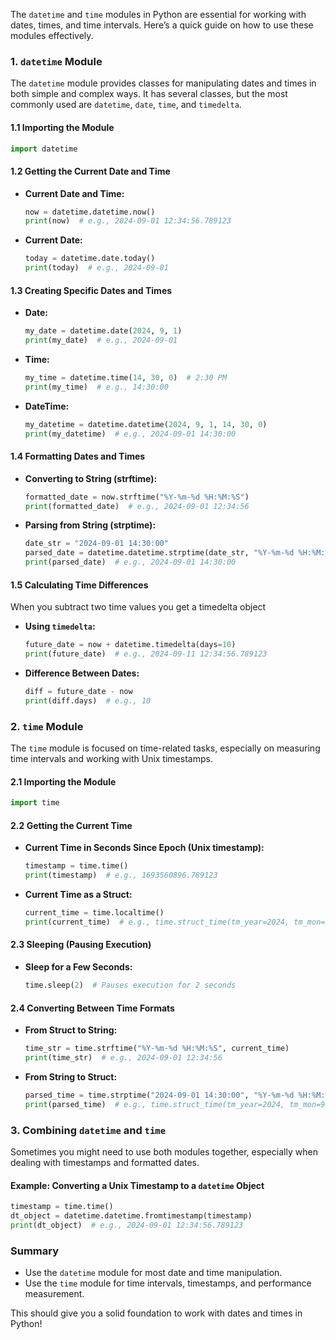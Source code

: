 The `datetime` and `time` modules in Python are essential for working with dates, times, and time intervals. Here’s a quick guide on how to use these modules effectively.

### 1. `datetime` Module

The `datetime` module provides classes for manipulating dates and times in both simple and complex ways. It has several classes, but the most commonly used are `datetime`, `date`, `time`, and `timedelta`.

#### **1.1 Importing the Module**

```python
import datetime
```

#### **1.2 Getting the Current Date and Time**

- **Current Date and Time:**

  ```python
  now = datetime.datetime.now()
  print(now)  # e.g., 2024-09-01 12:34:56.789123
  ```

- **Current Date:**
  ```python
  today = datetime.date.today()
  print(today)  # e.g., 2024-09-01
  ```

#### **1.3 Creating Specific Dates and Times**

- **Date:**

  ```python
  my_date = datetime.date(2024, 9, 1)
  print(my_date)  # e.g., 2024-09-01
  ```

- **Time:**

  ```python
  my_time = datetime.time(14, 30, 0)  # 2:30 PM
  print(my_time)  # e.g., 14:30:00
  ```

- **DateTime:**
  ```python
  my_datetime = datetime.datetime(2024, 9, 1, 14, 30, 0)
  print(my_datetime)  # e.g., 2024-09-01 14:30:00
  ```

#### **1.4 Formatting Dates and Times**

- **Converting to String (strftime):**

  ```python
  formatted_date = now.strftime("%Y-%m-%d %H:%M:%S")
  print(formatted_date)  # e.g., 2024-09-01 12:34:56
  ```

- **Parsing from String (strptime):**
  ```python
  date_str = "2024-09-01 14:30:00"
  parsed_date = datetime.datetime.strptime(date_str, "%Y-%m-%d %H:%M:%S")
  print(parsed_date)  # e.g., 2024-09-01 14:30:00
  ```

#### **1.5 Calculating Time Differences**

When you subtract two time values you get a timedelta object

- **Using `timedelta`:**

  ```python
  future_date = now + datetime.timedelta(days=10)
  print(future_date)  # e.g., 2024-09-11 12:34:56.789123
  ```

- **Difference Between Dates:**
  ```python
  diff = future_date - now
  print(diff.days)  # e.g., 10
  ```

### 2. `time` Module

The `time` module is focused on time-related tasks, especially on measuring time intervals and working with Unix timestamps.

#### **2.1 Importing the Module**

```python
import time
```

#### **2.2 Getting the Current Time**

- **Current Time in Seconds Since Epoch (Unix timestamp):**

  ```python
  timestamp = time.time()
  print(timestamp)  # e.g., 1693560896.789123
  ```

- **Current Time as a Struct:**
  ```python
  current_time = time.localtime()
  print(current_time)  # e.g., time.struct_time(tm_year=2024, tm_mon=9, tm_mday=1, ...)
  ```

#### **2.3 Sleeping (Pausing Execution)**

- **Sleep for a Few Seconds:**
  ```python
  time.sleep(2)  # Pauses execution for 2 seconds
  ```

#### **2.4 Converting Between Time Formats**

- **From Struct to String:**

  ```python
  time_str = time.strftime("%Y-%m-%d %H:%M:%S", current_time)
  print(time_str)  # e.g., 2024-09-01 12:34:56
  ```

- **From String to Struct:**
  ```python
  parsed_time = time.strptime("2024-09-01 14:30:00", "%Y-%m-%d %H:%M:%S")
  print(parsed_time)  # e.g., time.struct_time(tm_year=2024, tm_mon=9, tm_mday=1, ...)
  ```

### 3. Combining `datetime` and `time`

Sometimes you might need to use both modules together, especially when dealing with timestamps and formatted dates.

#### **Example: Converting a Unix Timestamp to a `datetime` Object**

```python
timestamp = time.time()
dt_object = datetime.datetime.fromtimestamp(timestamp)
print(dt_object)  # e.g., 2024-09-01 12:34:56.789123
```

### Summary

- Use the `datetime` module for most date and time manipulation.
- Use the `time` module for time intervals, timestamps, and performance measurement.

This should give you a solid foundation to work with dates and times in Python!
